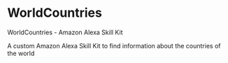 # WorldCountries
WorldCountries - Amazon Alexa Skill Kit

A custom Amazon Alexa Skill Kit to find information about the countries of the world
